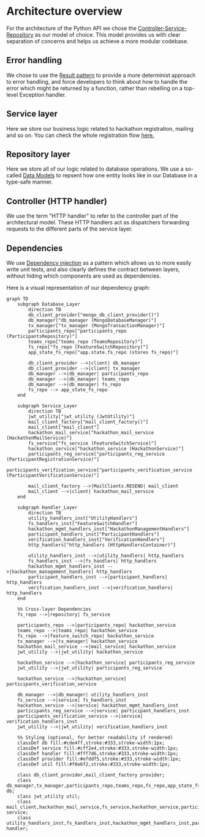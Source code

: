 # Architecture overview

For the architecture of the Python API we chose the [Controller-Service-Repository](https://tom-collings.medium.com/controller-service-repository-16e29a4684e5) as our model of choice.
This model provides us with clear separation of concerns and helps us achieve a more modular codebase.

## Error handling
We chose to use the [Result pattern](https://medium.com/@wgyxxbf/result-pattern-a01729f42f8c) to provide a more determinist approach to error handling, and force developers to think about how to handle the error which
might be returned by a function, rather than rebelling on a top-level Exception handler.

## Service layer
Here we store our business logic related to hackathon registration, mailing and so on. You can check the whole registration flow [here.](https://excalidraw.com/#json=7L64_2tnTYzpwU46FXF2V,IyMBQVvENzmAa7ULXWP5Fw)

## Repository layer
Here we store all of our logic related to database operations. We use a so-called [Data Models](https://www.ibm.com/think/topics/data-modeling) to repsent how one entity looks like in our Database in a type-safe manner.

## Controller (HTTP handler)
We use the term "HTTP handler" to refer to the controller part of the architectural model. These HTTP handlers act as dispatchers forwarding requests to the different parts of the service layer.

## Dependencies
We use [Dependency injection](https://www.youtube.com/watch?v=J1f5b4vcxCQ) as a pattern which allows us to more easily write unit tests, and also clearly defines the contract between layers, without hiding which components are used as dependencies.

Here is a visual representation of our dependency graph:

```mermaid
graph TD
    subgraph Database_Layer
        direction TB
        db_client_provider["mongo_db_client_provider()"]
        db_manager["db_manager (MongoDatabaseManager)"]
        tx_manager["tx_manager (MongoTransactionManager)"]
        participants_repo["participants_repo (ParticipantsRepository)"]
        teams_repo["teams_repo (TeamsRepository)"]
        fs_repo["fs_repo (FeatureSwitchRepository)"]
        app_state_fs_repo["app.state.fs_repo (stores fs_repo)"]

        db_client_provider -->|client| db_manager
        db_client_provider -->|client| tx_manager
        db_manager -->|db_manager| participants_repo
        db_manager -->|db_manager| teams_repo
        db_manager -->|db_manager| fs_repo
        fs_repo --> app_state_fs_repo
    end

    subgraph Service_Layer
        direction TB
        jwt_utility["jwt_utility (JwtUtility)"]
        mail_client_factory["mail_client_factory()"]
        mail_client["mail_client"]
        hackathon_mail_service["hackathon_mail_service (HackathonMailService)"]
        fs_service["fs_service (FeatureSwitchService)"]
        hackathon_service["hackathon_service (HackathonService)"]
        participants_reg_service["participants_reg_service (ParticipantRegistrationService)"]
        participants_verification_service["participants_verification_service (ParticipantVerificationService)"]

        mail_client_factory -->|MailClients.RESEND| mail_client
        mail_client -->|client| hackathon_mail_service
    end

    subgraph Handler_Layer
        direction TB
        utility_handlers_inst["UtilityHandlers"]
        fs_handlers_inst["FeatureSwitchHandler"]
        hackathon_mgmt_handlers_inst["HackathonManagementHandlers"]
        participant_handlers_inst["ParticipantHandlers"]
        verification_handlers_inst["VerificationHandlers"]
        http_handlers["http_handlers (HttpHandlersContainer)"]

        utility_handlers_inst -->|utility_handlers| http_handlers
        fs_handlers_inst -->|fs_handlers| http_handlers
        hackathon_mgmt_handlers_inst -->|hackathon_management_handlers| http_handlers
        participant_handlers_inst -->|participant_handlers| http_handlers
        verification_handlers_inst -->|verification_handlers| http_handlers
    end

    %% Cross-layer Dependencies
    fs_repo -->|repository| fs_service

    participants_repo -->|participants_repo| hackathon_service
    teams_repo -->|teams_repo| hackathon_service
    fs_repo -->|feature_switch_repo| hackathon_service
    tx_manager -->|tx_manager| hackathon_service
    hackathon_mail_service -->|mail_service| hackathon_service
    jwt_utility -->|jwt_utility| hackathon_service

    hackathon_service -->|hackathon_service| participants_reg_service
    jwt_utility -->|jwt_utility| participants_reg_service

    hackathon_service -->|hackathon_service| participants_verification_service

    db_manager -->|db_manager| utility_handlers_inst
    fs_service -->|service| fs_handlers_inst
    hackathon_service -->|service| hackathon_mgmt_handlers_inst
    participants_reg_service -->|service| participant_handlers_inst
    participants_verification_service -->|service| verification_handlers_inst
    jwt_utility -->|jwt_utility| verification_handlers_inst

    %% Styling (optional, for better readability if rendered)
    classDef db fill:#cde4ff,stroke:#333,stroke-width:1px;
    classDef service fill:#cff2e4,stroke:#333,stroke-width:1px;
    classDef handler fill:#fff7d6,stroke:#333,stroke-width:1px;
    classDef provider fill:#efddf5,stroke:#333,stroke-width:1px;
    classDef util fill:#f0e6f2,stroke:#333,stroke-width:1px;

    class db_client_provider,mail_client_factory provider;
    class db_manager,tx_manager,participants_repo,teams_repo,fs_repo,app_state_fs_repo db;
    class jwt_utility util;
    class mail_client,hackathon_mail_service,fs_service,hackathon_service,participants_reg_service,participants_verification_service service;
    class utility_handlers_inst,fs_handlers_inst,hackathon_mgmt_handlers_inst,participant_handlers_inst,verification_handlers_inst,http_handlers handler;
```
